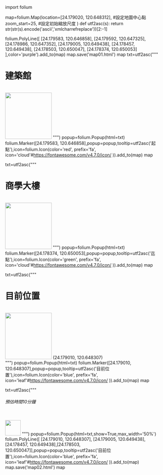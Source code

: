 import folium

map=folium.Map(location=[24.179020, 120.648312], #設定地圖中心點
            zoom_start=25, #設定初始縮放尺度
)
def utf2asc(s):
    return str(str(s).encode('ascii','xmlcharrefreplace'))[2:-1]

folium.PolyLine([
    [24.179583, 120.646858],
    [24.179592, 120.647325],
    [24.178986, 120.647352],
    [24.179005, 120.649438],
    [24.178457, 120.649438],
    [24.178503, 120.650047],
    [24.178374, 120.650053]
],color='purple').add_to(map)
map.save('map01.html')
map
txt=utf2asc("""
    <h1>建築館</h1><br>
    <img src="jpeg.jpg" width="150px"></img>
""")
popup=folium.Popup(html=txt)
folium.Marker([24.179583, 120.646858],popup=popup,tooltip=utf2asc('起點'),icon=folium.Icon(color='red',
                    prefix='fa',
                    icon='cloud'#https://fontawesome.com/v4.7.0/icon/
                    )).add_to(map)
map

txt=utf2asc("""
    <h1>商學大樓</h1><br>
    <img src="123456.jpg" width="150px"></img>
""")
popup=folium.Popup(html=txt)
folium.Marker([24.178374, 120.650053],popup=popup,tooltip=utf2asc('迄點'),icon=folium.Icon(color='green',
                    prefix='fa',
                    icon='cloud'#https://fontawesome.com/v4.7.0/icon/
                    )).add_to(map)
map

txt=utf2asc("""
    <h1>目前位置</h1><br>
    <img src="654321.jpg" width="150px"></img>
    <h10>(24.179010, 120.648307)</h10><br>
""")
popup=folium.Popup(html=txt)
folium.Marker([24.179010, 120.648307],popup=popup,tooltip=utf2asc('目前位置'),icon=folium.Icon(color='blue',
                    prefix='fa',
                    icon='leaf'#https://fontawesome.com/v4.7.0/icon/
                    )).add_to(map)
map

txt=utf2asc("""
    <h6>預估時間10分鐘</h6><br>
    <img src="780.jpg" width="50px" height="50px"></img>
""")
popup=folium.Popup(html=txt,show=True,max_width='50%')
folium.PolyLine([
    [24.179010, 120.648307],
    [24.179005, 120.649438],[24.178457, 120.649438],[24.178503, 120.650047]],popup=popup,tooltip=utf2asc('目前位置'),icon=folium.Icon(color='blue',
                    prefix='fa',
                    icon='leaf'#https://fontawesome.com/v4.7.0/icon/
                    )).add_to(map)
map.save('map02.html')
map
